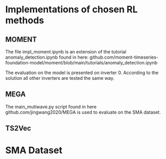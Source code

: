 # Implementations of chosen RL methods
## MOMENT
The file impl_moment.ipynb is an extension of the tutorial anomaly_detection.ipynb found in here: github.com/moment-timeseries-foundation-model/moment/blob/main/tutorials/anomaly\_detection.ipynb

The evaluation on the model is presented on inverter 0. According to the solution all other inverters are tested the same way.

## MEGA
The main_mutiwave.py script found in here github.com/jingwang2020/MEGA is used to evaluate on the SMA dataset.

## TS2Vec

# SMA Dataset

